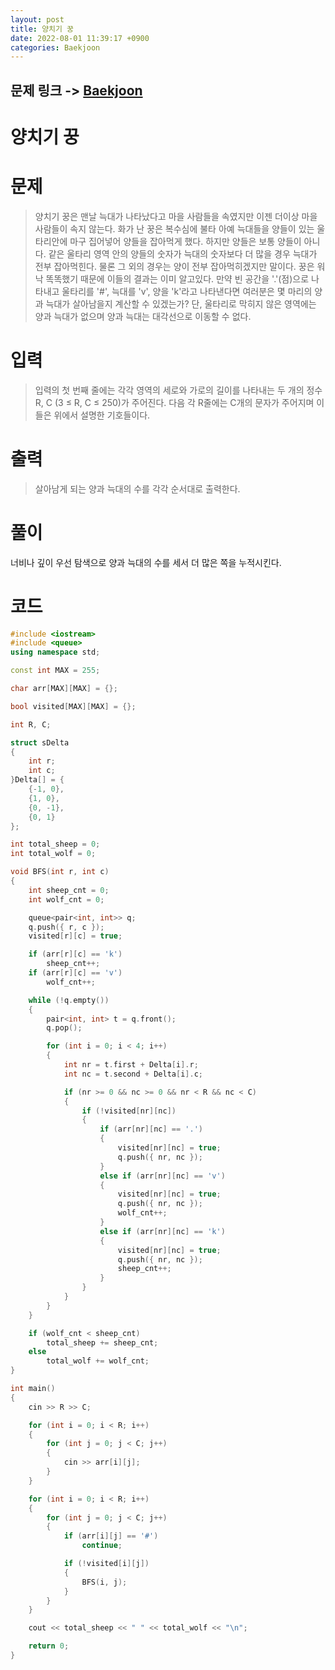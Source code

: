 ```yaml
---
layout: post
title: 양치기 꿍
date: 2022-08-01 11:39:17 +0900
categories: Baekjoon
---
```


## 문제 링크 -> [Baekjoon](https://www.acmicpc.net/problem/3187)
# 양치기 꿍

# 문제
> 양치기 꿍은 맨날 늑대가 나타났다고 마을 사람들을 속였지만 이젠 더이상 마을 사람들이 속지 않는다. 화가 난 꿍은 복수심에 불타 아예 늑대들을 양들이 있는 울타리안에 마구 집어넣어 양들을 잡아먹게 했다.
하지만 양들은 보통 양들이 아니다. 같은 울타리 영역 안의 양들의 숫자가 늑대의 숫자보다 더 많을 경우 늑대가 전부 잡아먹힌다. 물론 그 외의 경우는 양이 전부 잡아먹히겠지만 말이다.
꿍은 워낙 똑똑했기 때문에 이들의 결과는 이미 알고있다. 만약 빈 공간을 '.'(점)으로 나타내고 울타리를 '#', 늑대를 'v', 양을 'k'라고 나타낸다면 여러분은 몇 마리의 양과 늑대가 살아남을지 계산할 수 있겠는가?
단, 울타리로 막히지 않은 영역에는 양과 늑대가 없으며 양과 늑대는 대각선으로 이동할 수 없다.

# 입력
> 입력의 첫 번째 줄에는 각각 영역의 세로와 가로의 길이를 나타내는 두 개의 정수 R, C (3 ≤ R, C ≤ 250)가 주어진다.
다음 각 R줄에는 C개의 문자가 주어지며 이들은 위에서 설명한 기호들이다.

# 출력
> 살아남게 되는 양과 늑대의 수를 각각 순서대로 출력한다.

# 풀이
너비나 깊이 우선 탐색으로 양과 늑대의 수를 세서 더 많은 쪽을 누적시킨다.

# 코드
```c++
#include <iostream>
#include <queue>
using namespace std;

const int MAX = 255;

char arr[MAX][MAX] = {};

bool visited[MAX][MAX] = {};

int R, C;

struct sDelta
{
	int r;
	int c;
}Delta[] = {
	{-1, 0},
	{1, 0},
	{0, -1},
	{0, 1}
};

int total_sheep = 0;
int total_wolf = 0;

void BFS(int r, int c)
{
	int sheep_cnt = 0;
	int wolf_cnt = 0;

	queue<pair<int, int>> q;
	q.push({ r, c });
	visited[r][c] = true;

	if (arr[r][c] == 'k')
		sheep_cnt++;
	if (arr[r][c] == 'v')
		wolf_cnt++;

	while (!q.empty())
	{
		pair<int, int> t = q.front();
		q.pop();

		for (int i = 0; i < 4; i++)
		{
			int nr = t.first + Delta[i].r;
			int nc = t.second + Delta[i].c;

			if (nr >= 0 && nc >= 0 && nr < R && nc < C)
			{
				if (!visited[nr][nc])
				{
					if (arr[nr][nc] == '.')
					{
						visited[nr][nc] = true;
						q.push({ nr, nc });
					}
					else if (arr[nr][nc] == 'v')
					{
						visited[nr][nc] = true;
						q.push({ nr, nc });
						wolf_cnt++;
					}
					else if (arr[nr][nc] == 'k')
					{
						visited[nr][nc] = true;
						q.push({ nr, nc });
						sheep_cnt++;
					}
				}
			}
		}
	}

	if (wolf_cnt < sheep_cnt)
		total_sheep += sheep_cnt;
	else
		total_wolf += wolf_cnt;
}

int main()
{
	cin >> R >> C;

	for (int i = 0; i < R; i++)
	{
		for (int j = 0; j < C; j++)
		{
			cin >> arr[i][j];
		}
	}

	for (int i = 0; i < R; i++)
	{
		for (int j = 0; j < C; j++)
		{
			if (arr[i][j] == '#')
				continue;

			if (!visited[i][j])
			{
				BFS(i, j);
			}
		}
	}

	cout << total_sheep << " " << total_wolf << "\n";

	return 0;
}
```